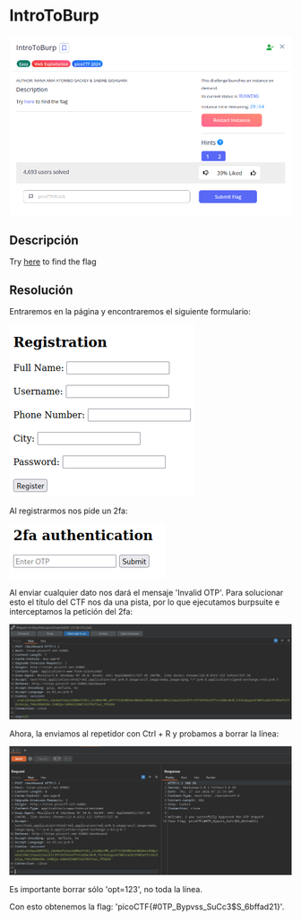 # IntroToBurp
![Descripcion del CTF](img/description.png)

## Descripción
Try [here](http://titan.picoctf.net:64001/) to find the flag

## Resolución
Entraremos en la página y encontraremos el siguiente formulario:

![Página web](img/1.png)

Al registrarmos nos pide un 2fa:

![Página web](img/2.png)

Al enviar cualquier dato nos dará el mensaje 'Invalid OTP'. Para solucionar esto el título del CTF nos da una pista, por lo que ejecutamos burpsuite e interceptamos la petición del 2fa:

![BurpSuite](img/3.png)

Ahora, la enviamos al repetidor con Ctrl + R y probamos a borrar la línea:

![BurpSuite](img/4.png)

Es importante borrar sólo 'opt=123', no toda la línea.

Con esto obtenemos la flag: 'picoCTF{#0TP_Bypvss_SuCc3$S_6bffad21}'.